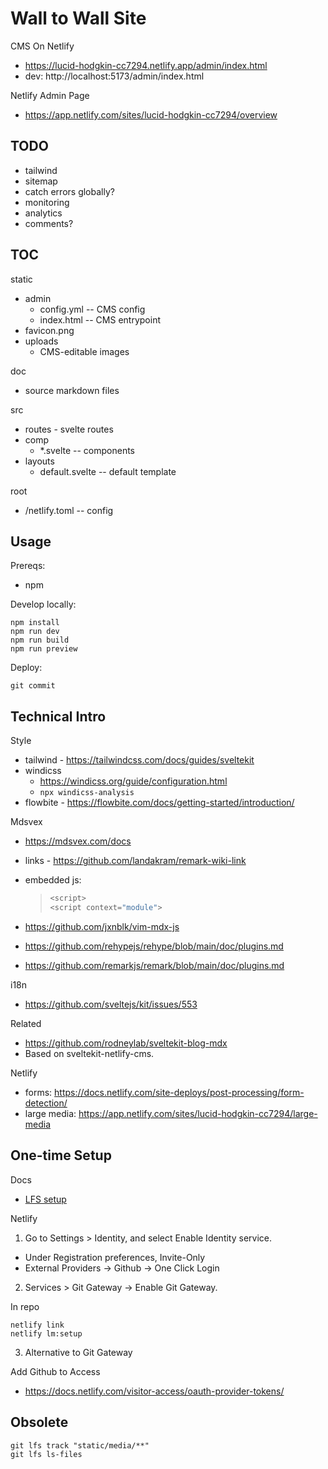 # Wall to Wall Site

CMS On Netlify
- https://lucid-hodgkin-cc7294.netlify.app/admin/index.html
- dev: http://localhost:5173/admin/index.html

Netlify Admin Page
- https://app.netlify.com/sites/lucid-hodgkin-cc7294/overview


## TODO

- tailwind
- sitemap
- catch errors globally?
- monitoring
- analytics
- comments?

## TOC

static
- admin
    - config.yml -- CMS config
    - index.html -- CMS entrypoint
- favicon.png
- uploads
    - CMS-editable images

doc
- source markdown files

src
- routes - svelte routes
- comp
    - *.svelte -- components
- layouts
    - default.svelte -- default template

root
- /netlify.toml -- config

## Usage

Prereqs:
- npm

Develop locally:

```
npm install
npm run dev
npm run build
npm run preview
```

Deploy:

```
git commit
```

## Technical Intro

Style
- tailwind - https://tailwindcss.com/docs/guides/sveltekit
- windicss
    - https://windicss.org/guide/configuration.html
    - `npx windicss-analysis`
- flowbite - https://flowbite.com/docs/getting-started/introduction/

Mdsvex
- <https://mdsvex.com/docs>
- links - https://github.com/landakram/remark-wiki-link
- embedded js:

    > ```js exec
    > <script>
    > <script context="module">

- https://github.com/jxnblk/vim-mdx-js
- <https://github.com/rehypejs/rehype/blob/main/doc/plugins.md>
- <https://github.com/remarkjs/remark/blob/main/doc/plugins.md>

i18n
- https://github.com/sveltejs/kit/issues/553

Related
- https://github.com/rodneylab/sveltekit-blog-mdx
- Based on sveltekit-netlify-cms.
    
Netlify
- forms: https://docs.netlify.com/site-deploys/post-processing/form-detection/
- large media: https://app.netlify.com/sites/lucid-hodgkin-cc7294/large-media

## One-time Setup

Docs
- [LFS setup](https://docs.netlify.com/large-media/setup/)

Netlify
1. Go to Settings > Identity, and select Enable Identity service.

  - Under Registration preferences, Invite-Only
  - External Providers -> Github -> One Click Login

2. Services > Git Gateway -> Enable Git Gateway. 

In repo

    netlify link
    netlify lm:setup

3. Alternative to Git Gateway

Add Github to Access 
- https://docs.netlify.com/visitor-access/oauth-provider-tokens/

## Obsolete

    git lfs track "static/media/**"
    git lfs ls-files

